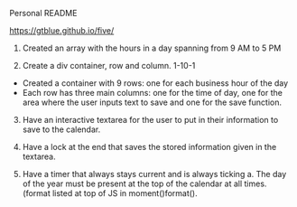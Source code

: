 Personal README

https://gtblue.github.io/five/


1. Created an array with the hours in a day spanning from 9 AM to 5 PM


2. Create a div container, row and column. 1-10-1

- Created a container with 9 rows: one for each business hour of the day
- Each row has three main columns: one for the time of day, one for the area where the user inputs text to save and one for the save function. 


3.  Have an interactive textarea for the user to put in their information to save to the calendar.

4. Have a lock at the end that saves the stored information given in the textarea. 

5. Have a timer that always stays current and is always ticking
    a. The day of the year must be present at the top of the calendar at all times. (format listed at top of JS in moment()format().
